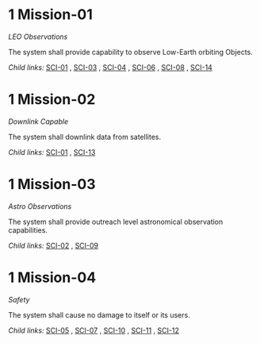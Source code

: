 1 Mission-01 
============

*LEO Observations*

The system shall provide capability to observe Low-Earth orbiting
Objects.

*Child links:*   [SCI-01](L2.markdown#1-sci-01-) ,  [SCI-03](L2.markdown#1-sci-03-) ,
  [SCI-04](L2.markdown#1-sci-04-) ,  [SCI-06](L2.markdown#1-sci-06-) ,
  [SCI-08](L2.markdown#1-sci-08-) ,  [SCI-14](L2.markdown#1-sci-14-) 

1 Mission-02 
============

*Downlink Capable*

The system shall downlink data from satellites.

*Child links:*   [SCI-01](L2.markdown#1-sci-01-) ,  [SCI-13](L2.markdown#1-sci-13-) 

1 Mission-03 
============

*Astro Observations*

The system shall provide outreach level astronomical observation
capabilities.

*Child links:*   [SCI-02](L2.markdown#1-sci-02-) ,  [SCI-09](L2.markdown#1-sci-09-) 

1 Mission-04 
============

*Safety*

The system shall cause no damage to itself or its users.

*Child links:*   [SCI-05](L2.markdown#1-sci-05-) ,  [SCI-07](L2.markdown#1-sci-07-) ,
  [SCI-10](L2.markdown#1-sci-10-) ,  [SCI-11](L2.markdown#1-sci-11-) ,
  [SCI-12](L2.markdown#1-sci-12-) 
